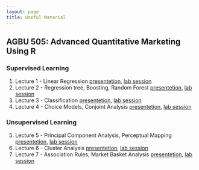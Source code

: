 ```yaml
---
layout: page
title: Useful Material
---
```


## AGBU 505: Advanced Quantitative Marketing Using R
### Supervised Learning
1. Lecture 1 - Linear Regression [presentetion](../Resources/Lec1.pdf), <a href="../Resources/Lab1" target="_blank">lab session</a> 
2. Lecture 2 - Regression tree, Boosting, Random Forest [presentetion](../Resources/Lec2.pdf), <a href="../Resources/Lab2" target="_blank">lab session</a> 
3. Lecture 3 - Classification [presentetion](../Resources/Lec3.pdf), <a href="../Resources/Lab3" target="_blank">lab session</a> 
4. Lecture 4 - Choice Models, Conjoint Analysis [presentetion](../Resources/Lec4.pdf), <a href="../Resources/Lab4" target="_blank">lab session</a> 
### Unsupervised Learning
5. Lecture 5 - Principal Component Analysis, Perceptual Mapping [presentetion](../Resources/Lec5.pdf), <a href="../Resources/Lab5" target="_blank">lab session</a> 
6. Lecture 6 - Cluster Analysis [presentetion](../Resources/Lec6.pdf), <a href="../Resources/Lab6" target="_blank">lab session</a> 
7. Lecture 7 - Association Rules, Market Basket Analysis [presentetion](../Resources/Lec7.pdf), <a href="../Resources/Lab7" target="_blank">lab session</a> 


